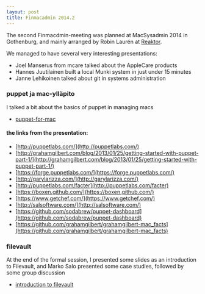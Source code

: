 ```yaml
---
layout: post
title: Finmacadmin 2014.2
---
```


The second Finmacdmin-meeting was planned at MacSysadmin 2014 in Gothenburg, and mainly arranged by Robin Laurén at [Reaktor](http://www.reaktor.com).

We managed to have several very interesting presentations:

* Joel Manserus from mcare talked about the AppleCare products
* Hannes Juutilainen built a local Munki system in just under 15 minutes
* Janne Lehikoinen talked about git in systems administration

### puppet ja mac-ylläpito

I talked a bit about the basics of puppet in managing macs

* [puppet-for-mac](/public/puppet-for-mac.pdf)

#### the links from the presentation:

- [http://puppetlabs.com/](http://puppetlabs.com/)
- [http://grahamgilbert.com/blog/2013/01/25/getting-started-with-puppet-part-1/](http://grahamgilbert.com/blog/2013/01/25/getting-started-with-puppet-part-1/)
- [https://forge.puppetlabs.com/](https://forge.puppetlabs.com/)
- [http://garylarizza.com/](http://garylarizza.com/)
- [http://puppetlabs.com/facter](http://puppetlabs.com/facter)
- [https://boxen.github.com/](https://boxen.github.com/)
- [https://www.getchef.com/](https://www.getchef.com/)
- [http://salsoftware.com/](http://salsoftware.com/)
- [https://github.com/sodabrew/puppet-dashboard](https://github.com/sodabrew/puppet-dashboard)
- [https://github.com/grahamgilbert/grahamgilbert-mac_facts](https://github.com/grahamgilbert/grahamgilbert-mac_facts)

### filevault

At the end of the formal session, I presented some slides as an introduction to Filevault, and Marko Salo presented some case studies, followed by some group discussion

* [introduction to filevault](/public/filevault.pdf)
